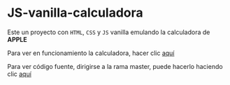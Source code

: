 # JS-vanilla-calculadora

Este un proyecto con `HTML`, `CSS` y `JS` vanilla emulando la calculadora de **APPLE** 

Para ver en funcionamiento la calculadora, hacer clic [aquí][1]

Para ver código fuente, dirigirse a la rama master, puede hacerlo haciendo clic [aquí][2]

[1]: https://calculadora-js-vanilla-macosta08.netlify.app/
[2]: https://github.com/macosta08/JS-vanilla-calculadora/tree/master
